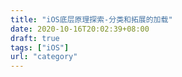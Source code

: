 ```yaml
---
title: "iOS底层原理探索-分类和拓展的加载"
date: 2020-10-16T20:02:39+08:00
draft: true
tags: ["iOS"]
url: "category"
---
```


